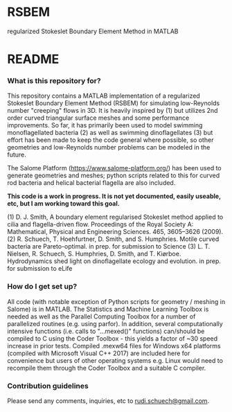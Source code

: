 # RSBEM
regularized Stokeslet Boundary Element Method in MATLAB

# README #

### What is this repository for? ###

This repository contains a MATLAB implementation of a regularized Stokeslet Boundary Element Method (RSBEM) for simulating low-Reynolds number "creeping" flows in 3D.  It is heavily inspired by (1) but utilizes 2nd order curved triangular surface meshes and some performance improvements.  So far, it has primarily been used to model swimming monoflagellated bacteria (2) as well as swimming dinoflagellates (3) but effort has been made to keep the code general where possible, so other geometries and low-Reynolds number problems can be modeled in the future.

The Salome Platform (https://www.salome-platform.org/) has been used to generate geometries and meshes; python scripts related to this for curved rod bacteria and helical bacterial flagella are also included.

**This code is a work in progress.  It is not yet documented, easily useable, etc, but I am working toward this goal.**

(1) D. J. Smith, A boundary element regularised Stokeslet method applied to cilia and flagella-driven flow. Proceedings of the Royal Society A: Mathematical, Physical and Engineering Sciences. 465, 3605–3626 (2009).
(2) R. Schuech, T. Hoehfurtner, D. Smith, and S. Humphries.  Motile curved bacteria are Pareto-optimal.  in prep. for submission to Science
(3) L. T. Nielsen, R. Schuech, S. Humphries, D. Smith, and T. Kiørboe.  Hydrodynamics shed light on dinoflagellate ecology and evolution.  in prep. for submission to eLife


### How do I get set up? ###

All code (with notable exception of Python scripts for geometry / meshing in Salome) is in MATLAB.  The Statistics and Machine Learning Toolbox is needed as well as the Parallel Computing Toolbox for a number of parallelized routines (e.g. using parfor).  In addition, several computationally intensive functions (i.e. calls to "...mexed()" functions) can/should be compiled to C using the Coder Toolbox - this yields a factor of ~30 speed increase in prior tests.  Compiled .mexw64 files for Windows x64 platforms (compiled with Microsoft Visual C++ 2017) are included here for convenience but users of other operating systems e.g. Linux would need to recompile them through the Coder Toolbox and a suitable C compiler.




### Contribution guidelines ###

Please send any comments, inquiries, etc to rudi.schuech@gmail.com.
